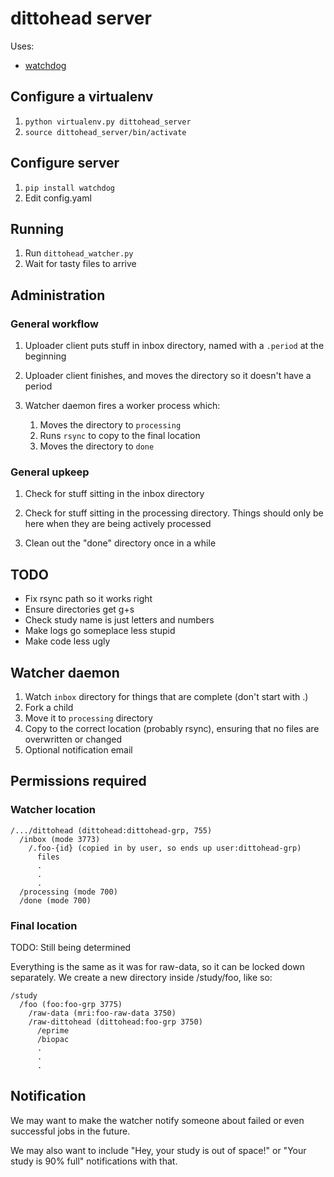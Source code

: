 # dittohead server

Uses:

- [watchdog](http://pythonhosted.org/watchdog/)


## Configure a virtualenv

1. `python virtualenv.py dittohead_server`
2. `source dittohead_server/bin/activate`


## Configure server

1. `pip install watchdog`
2. Edit config.yaml


## Running

1. Run `dittohead_watcher.py`
2. Wait for tasty files to arrive


## Administration

### General workflow

1. Uploader client puts stuff in inbox directory, named with a `.period` at the beginning

2. Uploader client finishes, and moves the directory so it doesn't have a period

3. Watcher daemon fires a worker process which:
    1. Moves the directory to `processing`
    2. Runs `rsync` to copy to the final location
    3. Moves the directory to `done`
   

### General upkeep

1. Check for stuff sitting in the inbox directory

2. Check for stuff sitting in the processing directory. Things should only be here when they are being actively processed

3. Clean out the "done" directory once in a while


## TODO

- Fix rsync path so it works right
- Ensure directories get g+s
- Check study name is just letters and numbers
- Make logs go someplace less stupid
- Make code less ugly


## Watcher daemon

1. Watch `inbox` directory for things that are complete (don't start with .)
2. Fork a child
3. Move it to `processing` directory
4. Copy to the correct location (probably rsync), ensuring that no files are overwritten or changed
5. Optional notification email


## Permissions required

### Watcher location

    /.../dittohead (dittohead:dittohead-grp, 755)
      /inbox (mode 3773)
        /.foo-{id} (copied in by user, so ends up user:dittohead-grp)
          files
          .
          .
          .
      /processing (mode 700)
      /done (mode 700)

### Final location

TODO: Still being determined

Everything is the same as it was for raw-data, so it can be locked down separately. We create a new directory inside /study/foo, like so:

    /study
      /foo (foo:foo-grp 3775)
        /raw-data (mri:foo-raw-data 3750)
        /raw-dittohead (dittohead:foo-grp 3750)
          /eprime
          /biopac
          .
          .
          .


## Notification

We may want to make the watcher notify someone about failed or even successful jobs in the future.

We may also want to include "Hey, your study is out of space!" or "Your study is 90% full" notifications with that.


